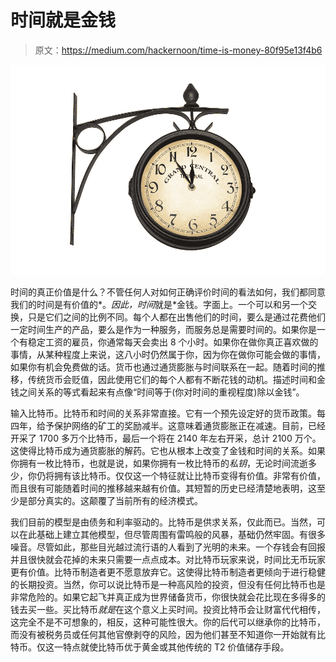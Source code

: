 # 时间就是金钱

> 原文：<https://medium.com/hackernoon/time-is-money-80f95e13f4b6>

![](img/4d58414e195f47f10e3c5013e6e06f46.png)

时间的真正价值是什么？不管任何人对如何正确评价时间的看法如何，我们都同意我们的时间是有价值的*。*因此，时间*就是*金钱。字面上。一个可以和另一个交换，只是它们之间的比例不同。每个人都在出售他们的时间，要么是通过花费他们一定时间生产的产品，要么是作为一种服务，而服务总是需要时间的。如果你是一个有稳定工资的雇员，你通常每天会卖出 8 个小时。如果你在做你真正喜欢做的事情，从某种程度上来说，这八小时仍然属于你，因为你在做你可能会做的事情，如果你有机会免费做的话。货币也通过通货膨胀与时间联系在一起。随着时间的推移，传统货币会贬值，因此使用它们的每个人都有不断花钱的动机。描述时间和金钱之间关系的等式看起来有点像“时间等于(你对时间的重视程度)除以金钱”。

输入比特币。比特币和时间的关系非常直接。它有一个预先设定好的货币政策。每四年，给予保护网络的矿工的奖励减半。这意味着通货膨胀正在减速。目前，已经开采了 1700 多万个比特币，最后一个将在 2140 年左右开采，总计 2100 万个。这使得比特币成为通货膨胀的解药。它也从根本上改变了金钱和时间的关系。如果你拥有一枚比特币，也就是说，如果你拥有一枚比特币的*私钥*，无论时间流逝多少，你仍将拥有该比特币。仅仅这一个特征就让比特币变得有价值。非常有价值，而且很有可能随着时间的推移越来越有价值。其短暂的历史已经清楚地表明，这至少是部分真实的。这颠覆了当前所有的经济模式。

我们目前的模型是由债务和利率驱动的。比特币是供求关系，仅此而已。当然，可以在此基础上建立其他模型，但尽管周围有雷鸣般的风暴，基础仍然牢固。有很多噪音。尽管如此，那些目光越过流行语的人看到了光明的未来。一个存钱会有回报并且很快就会花掉的未来只需要一点点成本。对比特币玩家来说，时间比无币玩家更有价值。比特币制造者更不愿意放弃它。这使得比特币制造者更倾向于进行稳健的长期投资。当然，你可以说比特币是一种高风险的投资，但没有任何比特币也是非常危险的。如果它起飞并真正成为世界储备货币，你很快就会花比现在多得多的钱去买一些。买比特币*就是*在这个意义上买时间。投资比特币会让财富代代相传，这完全不是不可想象的，相反，这种可能性很大。你的后代可以继承你的比特币，而没有被税务员或任何其他官僚剥夺的风险，因为他们甚至不知道你一开始就有比特币。仅这一特点就使比特币优于黄金或其他传统的 T2 价值储存手段。